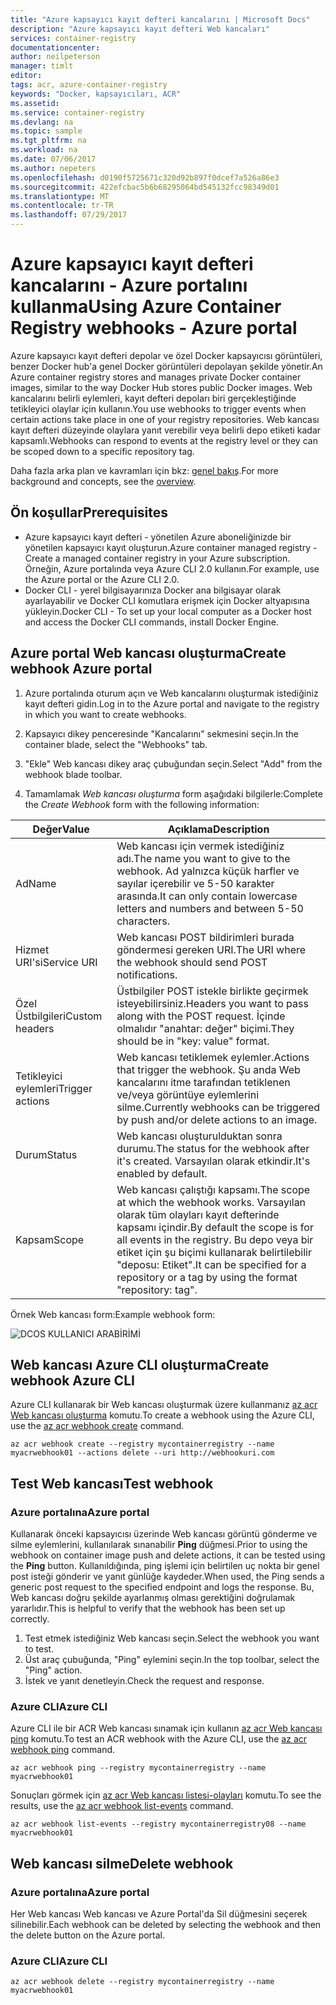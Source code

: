 ```yaml
---
title: "Azure kapsayıcı kayıt defteri kancalarını | Microsoft Docs"
description: "Azure kapsayıcı kayıt defteri Web kancaları"
services: container-registry
documentationcenter: 
author: neilpeterson
manager: timlt
editor: 
tags: acr, azure-container-registry
keywords: "Docker, kapsayıcıları, ACR"
ms.assetid: 
ms.service: container-registry
ms.devlang: na
ms.topic: sample
ms.tgt_pltfrm: na
ms.workload: na
ms.date: 07/06/2017
ms.author: nepeters
ms.openlocfilehash: d0190f5725671c320d92b897f0dcef7a526a86e3
ms.sourcegitcommit: 422efcbac5b6b68295064bd545132fcc98349d01
ms.translationtype: MT
ms.contentlocale: tr-TR
ms.lasthandoff: 07/29/2017
---
```

# <a name="using-azure-container-registry-webhooks---azure-portal"></a><span data-ttu-id="d5f29-104">Azure kapsayıcı kayıt defteri kancalarını - Azure portalını kullanma</span><span class="sxs-lookup"><span data-stu-id="d5f29-104">Using Azure Container Registry webhooks - Azure portal</span></span>

<span data-ttu-id="d5f29-105">Azure kapsayıcı kayıt defteri depolar ve özel Docker kapsayıcısı görüntüleri, benzer Docker hub'a genel Docker görüntüleri depolayan şekilde yönetir.</span><span class="sxs-lookup"><span data-stu-id="d5f29-105">An Azure container registry stores and manages private Docker container images, similar to the way Docker Hub stores public Docker images.</span></span> <span data-ttu-id="d5f29-106">Web kancalarını belirli eylemleri, kayıt defteri depoları biri gerçekleştiğinde tetikleyici olaylar için kullanın.</span><span class="sxs-lookup"><span data-stu-id="d5f29-106">You use webhooks to trigger events when certain actions take place in one of your registry repositories.</span></span> <span data-ttu-id="d5f29-107">Web kancası kayıt defteri düzeyinde olaylara yanıt verebilir veya belirli depo etiketi kadar kapsamlı.</span><span class="sxs-lookup"><span data-stu-id="d5f29-107">Webhooks can respond to events at the registry level or they can be scoped down to a specific repository tag.</span></span> 

<span data-ttu-id="d5f29-108">Daha fazla arka plan ve kavramları için bkz: [genel bakış](./container-registry-intro.md).</span><span class="sxs-lookup"><span data-stu-id="d5f29-108">For more background and concepts, see the [overview](./container-registry-intro.md).</span></span>

## <a name="prerequisites"></a><span data-ttu-id="d5f29-109">Ön koşullar</span><span class="sxs-lookup"><span data-stu-id="d5f29-109">Prerequisites</span></span> 

- <span data-ttu-id="d5f29-110">Azure kapsayıcı kayıt defteri - yönetilen Azure aboneliğinizde bir yönetilen kapsayıcı kayıt oluşturun.</span><span class="sxs-lookup"><span data-stu-id="d5f29-110">Azure container managed registry - Create a managed container registry in your Azure subscription.</span></span> <span data-ttu-id="d5f29-111">Örneğin, Azure portalında veya Azure CLI 2.0 kullanın.</span><span class="sxs-lookup"><span data-stu-id="d5f29-111">For example, use the Azure portal or the Azure CLI 2.0.</span></span> 
- <span data-ttu-id="d5f29-112">Docker CLI - yerel bilgisayarınıza Docker ana bilgisayar olarak ayarlayabilir ve Docker CLI komutlara erişmek için Docker altyapısına yükleyin.</span><span class="sxs-lookup"><span data-stu-id="d5f29-112">Docker CLI - To set up your local computer as a Docker host and access the Docker CLI commands, install Docker Engine.</span></span> 

## <a name="create-webhook-azure-portal"></a><span data-ttu-id="d5f29-113">Azure portal Web kancası oluşturma</span><span class="sxs-lookup"><span data-stu-id="d5f29-113">Create webhook Azure portal</span></span>

1. <span data-ttu-id="d5f29-114">Azure portalında oturum açın ve Web kancalarını oluşturmak istediğiniz kayıt defteri gidin.</span><span class="sxs-lookup"><span data-stu-id="d5f29-114">Log in to the Azure portal and navigate to the registry in which you want to create webhooks.</span></span> 

2. <span data-ttu-id="d5f29-115">Kapsayıcı dikey penceresinde "Kancalarını" sekmesini seçin.</span><span class="sxs-lookup"><span data-stu-id="d5f29-115">In the container blade, select the "Webhooks" tab.</span></span> 

3. <span data-ttu-id="d5f29-116">"Ekle" Web kancası dikey araç çubuğundan seçin.</span><span class="sxs-lookup"><span data-stu-id="d5f29-116">Select "Add" from the webhook blade toolbar.</span></span> 

4. <span data-ttu-id="d5f29-117">Tamamlamak *Web kancası oluşturma* form aşağıdaki bilgilerle:</span><span class="sxs-lookup"><span data-stu-id="d5f29-117">Complete the *Create Webhook* form with the following information:</span></span>

| <span data-ttu-id="d5f29-118">Değer</span><span class="sxs-lookup"><span data-stu-id="d5f29-118">Value</span></span> | <span data-ttu-id="d5f29-119">Açıklama</span><span class="sxs-lookup"><span data-stu-id="d5f29-119">Description</span></span> |
|---|---|
| <span data-ttu-id="d5f29-120">Ad</span><span class="sxs-lookup"><span data-stu-id="d5f29-120">Name</span></span> | <span data-ttu-id="d5f29-121">Web kancası için vermek istediğiniz adı.</span><span class="sxs-lookup"><span data-stu-id="d5f29-121">The name you want to give to the webhook.</span></span> <span data-ttu-id="d5f29-122">Ad yalnızca küçük harfler ve sayılar içerebilir ve 5-50 karakter arasında.</span><span class="sxs-lookup"><span data-stu-id="d5f29-122">It can only contain lowercase letters and numbers and between 5-50 characters.</span></span> |
| <span data-ttu-id="d5f29-123">Hizmet URI'si</span><span class="sxs-lookup"><span data-stu-id="d5f29-123">Service URI</span></span> | <span data-ttu-id="d5f29-124">Web kancası POST bildirimleri burada göndermesi gereken URI.</span><span class="sxs-lookup"><span data-stu-id="d5f29-124">The URI where the webhook should send POST notifications.</span></span> |
| <span data-ttu-id="d5f29-125">Özel Üstbilgileri</span><span class="sxs-lookup"><span data-stu-id="d5f29-125">Custom headers</span></span> | <span data-ttu-id="d5f29-126">Üstbilgiler POST istekle birlikte geçirmek isteyebilirsiniz.</span><span class="sxs-lookup"><span data-stu-id="d5f29-126">Headers you want to pass along with the POST request.</span></span> <span data-ttu-id="d5f29-127">İçinde olmalıdır "anahtar: değer" biçimi.</span><span class="sxs-lookup"><span data-stu-id="d5f29-127">They should be in "key: value" format.</span></span> |
| <span data-ttu-id="d5f29-128">Tetikleyici eylemleri</span><span class="sxs-lookup"><span data-stu-id="d5f29-128">Trigger actions</span></span> | <span data-ttu-id="d5f29-129">Web kancası tetiklemek eylemler.</span><span class="sxs-lookup"><span data-stu-id="d5f29-129">Actions that trigger the webhook.</span></span> <span data-ttu-id="d5f29-130">Şu anda Web kancalarını itme tarafından tetiklenen ve/veya görüntüye eylemlerini silme.</span><span class="sxs-lookup"><span data-stu-id="d5f29-130">Currently webhooks can be triggered by push and/or delete actions to an image.</span></span> |
| <span data-ttu-id="d5f29-131">Durum</span><span class="sxs-lookup"><span data-stu-id="d5f29-131">Status</span></span> | <span data-ttu-id="d5f29-132">Web kancası oluşturulduktan sonra durumu.</span><span class="sxs-lookup"><span data-stu-id="d5f29-132">The status for the webhook after it's created.</span></span> <span data-ttu-id="d5f29-133">Varsayılan olarak etkindir.</span><span class="sxs-lookup"><span data-stu-id="d5f29-133">It's enabled by default.</span></span> |
| <span data-ttu-id="d5f29-134">Kapsam</span><span class="sxs-lookup"><span data-stu-id="d5f29-134">Scope</span></span> | <span data-ttu-id="d5f29-135">Web kancası çalıştığı kapsamı.</span><span class="sxs-lookup"><span data-stu-id="d5f29-135">The scope at which the webhook works.</span></span> <span data-ttu-id="d5f29-136">Varsayılan olarak tüm olayları kayıt defterinde kapsamı içindir.</span><span class="sxs-lookup"><span data-stu-id="d5f29-136">By default the scope is for all events in the registry.</span></span> <span data-ttu-id="d5f29-137">Bu depo veya bir etiket için şu biçimi kullanarak belirtilebilir "deposu: Etiket".</span><span class="sxs-lookup"><span data-stu-id="d5f29-137">It can be specified for a repository or a tag by using the format "repository: tag".</span></span> |

<span data-ttu-id="d5f29-138">Örnek Web kancası form:</span><span class="sxs-lookup"><span data-stu-id="d5f29-138">Example webhook form:</span></span>

![DCOS KULLANICI ARABİRİMİ](./media/container-registry-webhook/webhook.png)

## <a name="create-webhook-azure-cli"></a><span data-ttu-id="d5f29-140">Web kancası Azure CLI oluşturma</span><span class="sxs-lookup"><span data-stu-id="d5f29-140">Create webhook Azure CLI</span></span>

<span data-ttu-id="d5f29-141">Azure CLI kullanarak bir Web kancası oluşturmak üzere kullanmanız [az acr Web kancası oluşturma](/cli/azure/acr/webhook#create) komutu.</span><span class="sxs-lookup"><span data-stu-id="d5f29-141">To create a webhook using the Azure CLI, use the [az acr webhook create](/cli/azure/acr/webhook#create) command.</span></span>

```azurecli-interactive
az acr webhook create --registry mycontainerregistry --name myacrwebhook01 --actions delete --uri http://webhookuri.com
```

## <a name="test-webhook"></a><span data-ttu-id="d5f29-142">Test Web kancası</span><span class="sxs-lookup"><span data-stu-id="d5f29-142">Test webhook</span></span>

### <a name="azure-portal"></a><span data-ttu-id="d5f29-143">Azure portalına</span><span class="sxs-lookup"><span data-stu-id="d5f29-143">Azure portal</span></span>

<span data-ttu-id="d5f29-144">Kullanarak önceki kapsayıcısı üzerinde Web kancası görüntü gönderme ve silme eylemlerini, kullanılarak sınanabilir **Ping** düğmesi.</span><span class="sxs-lookup"><span data-stu-id="d5f29-144">Prior to using the webhook on container image push and delete actions, it can be tested using the **Ping** button.</span></span> <span data-ttu-id="d5f29-145">Kullanıldığında, ping işlemi için belirtilen uç nokta bir genel post isteği gönderir ve yanıt günlüğe kaydeder.</span><span class="sxs-lookup"><span data-stu-id="d5f29-145">When used, the Ping sends a generic post request to the specified endpoint and logs the response.</span></span> <span data-ttu-id="d5f29-146">Bu, Web kancası doğru şekilde ayarlanmış olması gerektiğini doğrulamak yararlıdır.</span><span class="sxs-lookup"><span data-stu-id="d5f29-146">This is helpful to verify that the webhook has been set up correctly.</span></span>

1. <span data-ttu-id="d5f29-147">Test etmek istediğiniz Web kancası seçin.</span><span class="sxs-lookup"><span data-stu-id="d5f29-147">Select the webhook you want to test.</span></span> 
2. <span data-ttu-id="d5f29-148">Üst araç çubuğunda, "Ping" eylemini seçin.</span><span class="sxs-lookup"><span data-stu-id="d5f29-148">In the top toolbar, select the "Ping" action.</span></span> 
3. <span data-ttu-id="d5f29-149">İstek ve yanıt denetleyin.</span><span class="sxs-lookup"><span data-stu-id="d5f29-149">Check the request and response.</span></span>

### <a name="azure-cli"></a><span data-ttu-id="d5f29-150">Azure CLI</span><span class="sxs-lookup"><span data-stu-id="d5f29-150">Azure CLI</span></span>

<span data-ttu-id="d5f29-151">Azure CLI ile bir ACR Web kancası sınamak için kullanın [az acr Web kancası ping](/cli/azure/acr/webhook#ping) komutu.</span><span class="sxs-lookup"><span data-stu-id="d5f29-151">To test an ACR webhook with the Azure CLI, use the [az acr webhook ping](/cli/azure/acr/webhook#ping) command.</span></span>

```azurecli-interactive
az acr webhook ping --registry mycontainerregistry --name myacrwebhook01
```

<span data-ttu-id="d5f29-152">Sonuçları görmek için [az acr Web kancası listesi-olayları](/cli/azure/acr/webhook#list-events) komutu.</span><span class="sxs-lookup"><span data-stu-id="d5f29-152">To see the results, use the [az acr webhook list-events](/cli/azure/acr/webhook#list-events) command.</span></span> 

```azurecli-interactive
az acr webhook list-events --registry mycontainerregistry08 --name myacrwebhook01
```

## <a name="delete-webhook"></a><span data-ttu-id="d5f29-153">Web kancası silme</span><span class="sxs-lookup"><span data-stu-id="d5f29-153">Delete webhook</span></span>

### <a name="azure-portal"></a><span data-ttu-id="d5f29-154">Azure portalına</span><span class="sxs-lookup"><span data-stu-id="d5f29-154">Azure portal</span></span>

<span data-ttu-id="d5f29-155">Her Web kancası Web kancası ve Azure Portal'da Sil düğmesini seçerek silinebilir.</span><span class="sxs-lookup"><span data-stu-id="d5f29-155">Each webhook can be deleted by selecting the webhook and then the delete button on the Azure portal.</span></span>

### <a name="azure-cli"></a><span data-ttu-id="d5f29-156">Azure CLI</span><span class="sxs-lookup"><span data-stu-id="d5f29-156">Azure CLI</span></span>

```azurecli-interactive
az acr webhook delete --registry mycontainerregistry --name myacrwebhook01
```